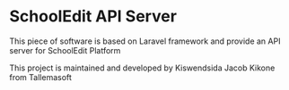 # SchoolEdit API Server

This piece of software is based on Laravel framework and provide  an API server for SchoolEdit Platform


This project is maintained and developed by Kiswendsida Jacob Kikone from Tallemasoft